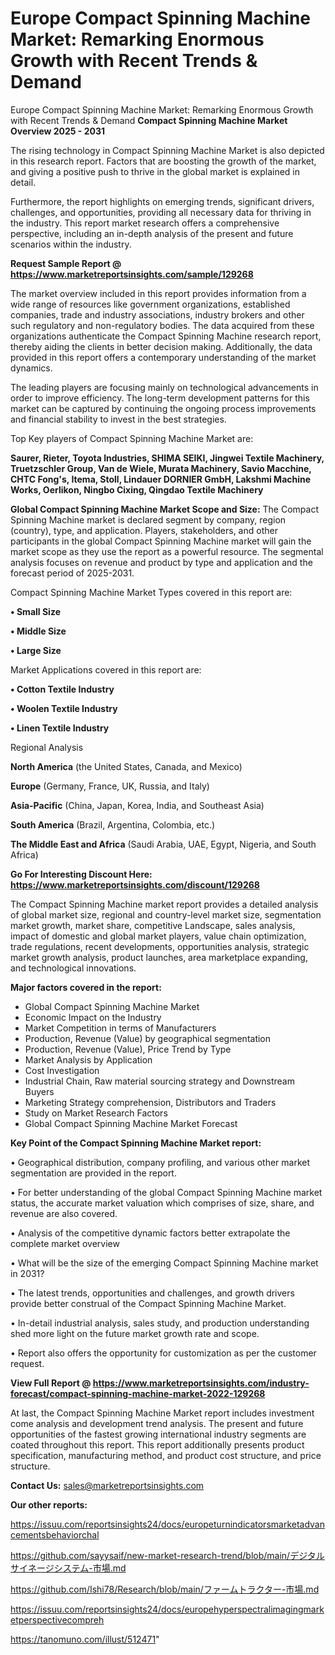 # Europe Compact Spinning Machine Market: Remarking Enormous Growth with Recent Trends & Demand
Europe Compact Spinning Machine Market: Remarking Enormous Growth with Recent Trends & Demand
<Strong> Compact Spinning Machine Market Overview 2025 - 2031</strong>

The rising technology in Compact Spinning Machine Market is also depicted in this research report. Factors that are boosting the growth of the market, and giving a positive push to thrive in the global market is explained in detail.

Furthermore, the report highlights on emerging trends, significant drivers, challenges, and opportunities, providing all necessary data for thriving in the industry. This report market research offers a comprehensive perspective, including an in-depth analysis of the present and future scenarios within the industry.

<strong>Request Sample Report @ <a href=https://www.marketreportsinsights.com/sample/129268>https://www.marketreportsinsights.com/sample/129268</a></strong>

The market overview included in this report provides information from a wide range of resources like government organizations, established companies, trade and industry associations, industry brokers and other such regulatory and non-regulatory bodies. The data acquired from these organizations authenticate the Compact Spinning Machine research report, thereby aiding the clients in better decision making. Additionally, the data provided in this report offers a contemporary understanding of the market dynamics.

The leading players are focusing mainly on technological advancements in order to improve efficiency. The long-term development patterns for this market can be captured by continuing the ongoing process improvements and financial stability to invest in the best strategies.

Top Key players of Compact Spinning Machine Market are:

<strong>Saurer, Rieter, Toyota Industries, SHIMA SEIKI, Jingwei Textile Machinery, Truetzschler Group, Van de Wiele, Murata Machinery, Savio Macchine, CHTC Fong's, Itema, Stoll, Lindauer DORNIER GmbH, Lakshmi Machine Works, Oerlikon, Ningbo Cixing, Qingdao Textile Machinery</strong>

<strong><b>Global Compact Spinning Machine Market Scope and Size:</b></strong>
The Compact Spinning Machine market is declared segment by company, region (country), type, and application. Players, stakeholders, and other participants in the global Compact Spinning Machine market will gain the market scope as they use the report as a powerful resource. The segmental analysis focuses on revenue and product by type and application and the forecast period of 2025-2031.

Compact Spinning Machine Market Types covered in this report are:

<strong>• Small Size

• Middle Size

• Large Size</strong>

Market Applications covered in this report are:

<strong>• Cotton Textile Industry

• Woolen Textile Industry

• Linen Textile Industry</strong> 

Regional Analysis

<strong>North America</strong> (the United States, Canada, and Mexico)

<strong>Europe</strong> (Germany, France, UK, Russia, and Italy)

<strong>Asia-Pacific</strong> (China, Japan, Korea, India, and Southeast Asia)

<strong>South America</strong> (Brazil, Argentina, Colombia, etc.)

<strong>The Middle East and Africa</strong> (Saudi Arabia, UAE, Egypt, Nigeria, and South Africa)

<strong>Go For Interesting Discount Here: <a href=https://www.marketreportsinsights.com/discount/129268>https://www.marketreportsinsights.com/discount/129268</a></strong>

The Compact Spinning Machine market report provides a detailed analysis of global market size, regional and country-level market size, segmentation market growth, market share, competitive Landscape, sales analysis, impact of domestic and global market players, value chain optimization, trade regulations, recent developments, opportunities analysis, strategic market growth analysis, product launches, area marketplace expanding, and technological innovations.

<strong><b>Major factors covered in the report:</b></strong>
<ul>
  <li>Global Compact Spinning Machine Market </li>
  <li>Economic Impact on the Industry</li>
  <li>Market Competition in terms of Manufacturers</li>
  <li>Production, Revenue (Value) by geographical segmentation</li>
  <li>Production, Revenue (Value), Price Trend by Type</li>
  <li>Market Analysis by Application</li>
  <li>Cost Investigation</li>
  <li>Industrial Chain, Raw material sourcing strategy and Downstream Buyers</li>
  <li>Marketing Strategy comprehension, Distributors and Traders</li>
  <li>Study on Market Research Factors</li>
  <li>Global Compact Spinning Machine Market Forecast</li>
</ul>

<strong><b>Key Point of the Compact Spinning Machine Market report:</b></strong>

• Geographical distribution, company profiling, and various other market segmentation are provided in the report.

• For better understanding of the global Compact Spinning Machine market status, the accurate market valuation which comprises of size, share, and revenue are also covered.

• Analysis of the competitive dynamic factors better extrapolate the complete market overview

• What will be the size of the emerging Compact Spinning Machine market in 2031?

• The latest trends, opportunities and challenges, and growth drivers provide better construal of the Compact Spinning Machine Market.

• In-detail industrial analysis, sales study, and production understanding shed more light on the future market growth rate and scope.

• Report also offers the opportunity for customization as per the customer request.

<strong><b>View Full Report @ <a href=https://www.marketreportsinsights.com/industry-forecast/compact-spinning-machine-market-2022-129268>https://www.marketreportsinsights.com/industry-forecast/compact-spinning-machine-market-2022-129268</a></b></strong>


At last, the Compact Spinning Machine Market report includes investment come analysis and development trend analysis. The present and future opportunities of the fastest growing international industry segments are coated throughout this report. This report additionally presents product specification, manufacturing method, and product cost structure, and price structure.

<strong>Contact Us:</strong>
sales@marketreportsinsights.com

<strong>Our other reports:</strong>

<a href=https://issuu.com/reportsinsights24/docs/europeturnindicatorsmarketadvancementsbehaviorchal>https://issuu.com/reportsinsights24/docs/europeturnindicatorsmarketadvancementsbehaviorchal</a>

<a href=https://github.com/sayysaif/new-market-research-trend/blob/main/デジタルサイネージシステム-市場.md>https://github.com/sayysaif/new-market-research-trend/blob/main/デジタルサイネージシステム-市場.md</a>

<a href=https://github.com/Ishi78/Research/blob/main/ファームトラクター-市場.md>https://github.com/Ishi78/Research/blob/main/ファームトラクター-市場.md</a>

<a href=https://issuu.com/reportsinsights24/docs/europehyperspectralimagingmarketperspectivecompreh>https://issuu.com/reportsinsights24/docs/europehyperspectralimagingmarketperspectivecompreh</a>

<a href=https://tanomuno.com/illust/512471>https://tanomuno.com/illust/512471</a>"
